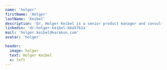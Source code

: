 ```yaml
---
name: 'holger'
firstName: 'Holger'
lastName: 'Keibel'
description: 'Dr. Holger Keibel is a senior product manager and consultant at Karakun AG in Basel. He has almost 20 years of professional experience in the fields of text analytics and Artificial Intelligence. Previously, Holger worked in a similar role for Canoo Engineering AG for nine years and was a research assistant at the Institute for German Language (IDS) in Mannheim for about five years. Holger graduated from the University of Freiburg with a PhD in German Linguistics and a Diploma in Mathematics. He conducted a large part of his doctorate project as a visiting researcher at UC San Diego (USA).'
linkedin: 'dr-holger-keibel-bba57b1a'
mail: 'holger.keibel@karakun.com'
avatar: 'holger'

header:
  image: holger
  text: Holger Keibel
  x: left
---
```

